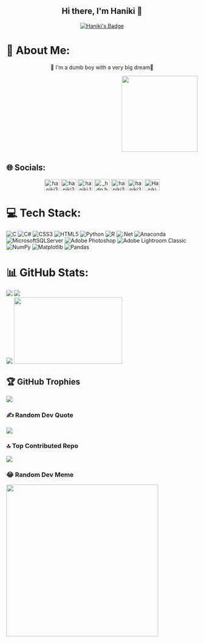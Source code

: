 <h2 align="center">  Hi there, I'm Haniki 👋</h2>
<p align="center">
    <a href="https://github.com/SunoBB/github-badges">
        <img title="Last commit Readme's" alt="Haniki's Badge" src="https://img.shields.io/github/last-commit/Haniki2k4/Haniki2k4?&style=for-the-badge&color=0786f5&logoColor=03060a&labelColor=0029b0"/>

</a>
</p>

# 💫 About Me:
<p align="center"> 🔭 I'm a dumb boy with a very big dream🤝</p>
<div align="right">
  <img height="200" src="https://i.imgflip.com/65efzo.gif" />
</div>

## 🌐 Socials:
<p align="center">
<a href="https://twitter.com/haniki2k4" target="blank"><img align="center" src="https://raw.githubusercontent.com/rahuldkjain/github-profile-readme-generator/master/src/images/icons/Social/twitter.svg" alt="haniki2k4" height="30" width="40" /></a>
<a href="https://linkedin.com/in/haniki2k4" target="blank"><img align="center" src="https://raw.githubusercontent.com/rahuldkjain/github-profile-readme-generator/master/src/images/icons/Social/linked-in-alt.svg" alt="haniki2k4" height="30" width="40" /></a>
<a href="https://fb.com/haniki.19.10" target="blank"><img align="center" src="https://raw.githubusercontent.com/rahuldkjain/github-profile-readme-generator/master/src/images/icons/Social/facebook.svg" alt="haniki.19.10" height="30" width="40" /></a>
<a href="https://instagram.com/_hdg.haniki_" target="blank"><img align="center" src="https://raw.githubusercontent.com/rahuldkjain/github-profile-readme-generator/master/src/images/icons/Social/instagram.svg" alt="_hdg.haniki_" height="30" width="40" /></a>
<a href="https://www.hackerrank.com/haniki2k4" target="blank"><img align="center" src="https://raw.githubusercontent.com/rahuldkjain/github-profile-readme-generator/master/src/images/icons/Social/hackerrank.svg" alt="haniki2k4" height="30" width="40" /></a>
<a href="https://www.leetcode.com/haniki2k4" target="blank"><img align="center" src="https://raw.githubusercontent.com/rahuldkjain/github-profile-readme-generator/master/src/images/icons/Social/leet-code.svg" alt="haniki2k4" height="30" width="40" /></a>
<a href="https://discord.gg/Haniki" target="blank"><img align="center" src="https://raw.githubusercontent.com/rahuldkjain/github-profile-readme-generator/master/src/images/icons/Social/discord.svg" alt="Haniki" height="30" width="40" /></a>
</p>

# 💻 Tech Stack:
![C](https://img.shields.io/badge/c-%2300599C.svg?style=flat&logo=c&logoColor=white) ![C#](https://img.shields.io/badge/c%23-%23239120.svg?style=flat&logo=csharp&logoColor=white) ![CSS3](https://img.shields.io/badge/css3-%231572B6.svg?style=flat&logo=css3&logoColor=white) ![HTML5](https://img.shields.io/badge/html5-%23E34F26.svg?style=flat&logo=html5&logoColor=white) ![Python](https://img.shields.io/badge/python-3670A0?style=flat&logo=python&logoColor=ffdd54) ![R](https://img.shields.io/badge/r-%23276DC3.svg?style=flat&logo=r&logoColor=white) ![.Net](https://img.shields.io/badge/.NET-5C2D91?style=flat&logo=.net&logoColor=white) ![Anaconda](https://img.shields.io/badge/Anaconda-%2344A833.svg?style=flat&logo=anaconda&logoColor=white) ![MicrosoftSQLServer](https://img.shields.io/badge/Microsoft%20SQL%20Server-CC2927?style=flat&logo=microsoft%20sql%20server&logoColor=white) ![Adobe Photoshop](https://img.shields.io/badge/adobe%20photoshop-%2331A8FF.svg?style=flat&logo=adobe%20photoshop&logoColor=white) ![Adobe Lightroom Classic](https://img.shields.io/badge/Adobe%20Lightroom%20Classic-31A8FF.svg?style=flat&logo=Adobe%20Lightroom%20Classic&logoColor=white) ![NumPy](https://img.shields.io/badge/numpy-%23013243.svg?style=flat&logo=numpy&logoColor=white) ![Matplotlib](https://img.shields.io/badge/Matplotlib-%23ffffff.svg?style=flat&logo=Matplotlib&logoColor=black) ![Pandas](https://img.shields.io/badge/pandas-%23150458.svg?style=flat&logo=pandas&logoColor=white)
# 📊 GitHub Stats:
![](https://github-readme-streak-stats.herokuapp.com/?user=haniki2k4&theme=nightowl&hide_border=false)
![](https://github-readme-stats.vercel.app/api?username=haniki2k4&theme=nightowl&hide_border=false&include_all_commits=true&count_private=false)</br>
![](https://github-readme-stats.vercel.app/api/top-langs/?username=haniki2k4&theme=nightowl&hide_border=false&include_all_commits=true&count_private=false&layout=compact)
<img height="175px" width="285px" src="https://leetcard.jacoblin.cool/haniki2k4?theme=dark&font=nord&ext=heatmap" />


## 🏆 GitHub Trophies
![](https://github-profile-trophy.vercel.app/?username=haniki2k4&theme=discord&no-frame=false&no-bg=true&margin-w=4)

### ✍️ Random Dev Quote
![](https://quotes-github-readme.vercel.app/api?type=horizontal&theme=radical)

### 🔝 Top Contributed Repo
![](https://github-contributor-stats.vercel.app/api?username=haniki2k4&limit=5&theme=tokyonight&combine_all_yearly_contributions=true)

### 😂 Random Dev Meme
<img src='https://randommeme-five.vercel.app/' style="height: 400px;"/>

<!-- Proudly created with GPRM ( https://gprm.itsvg.in ) -->
